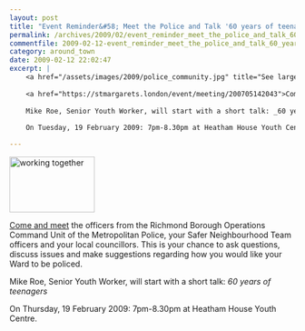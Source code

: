 ```yaml
---
layout: post
title: "Event Reminder&#58; Meet the Police and Talk '60 years of teenagers'"
permalink: /archives/2009/02/event_reminder_meet_the_police_and_talk_60_years_o.html
commentfile: 2009-02-12-event_reminder_meet_the_police_and_talk_60_years_o
category: around_town
date: 2009-02-12 22:02:47
excerpt: |
    <a href="/assets/images/2009/police_community.jpg" title="See larger version of - working together"><img src="/assets/images/2009/police_community_thumb.jpg" width="150" height="98" alt="working together" class="photo right" /></a>
    
    <a href="https://stmargarets.london/event/meeting/200705142043">Come and meet</a> the officers from the Richmond Borough Operations Command Unit of the Metropolitan Police, your Safer Neighbourhood Team officers and your local councillors. This is your chance to ask questions, discuss issues and make suggestions regarding how you would like your Ward to be policed.
    
    Mike Roe, Senior Youth Worker, will start with a short talk: _60 years of teenagers_
    
    On Tuesday, 19 February 2009: 7pm-8.30pm at Heatham House Youth Centre.

---
```


<a href="/assets/images/2009/police_community.jpg" title="See larger version of - working together"><img src="/assets/images/2009/police_community_thumb.jpg" width="150" height="98" alt="working together" class="photo right" /></a>

[Come and meet](/event/meeting/200705142043) the officers from the Richmond Borough Operations Command Unit of the Metropolitan Police, your Safer Neighbourhood Team officers and your local councillors. This is your chance to ask questions, discuss issues and make suggestions regarding how you would like your Ward to be policed.

Mike Roe, Senior Youth Worker, will start with a short talk: *60 years of teenagers*

On Thursday, 19 February 2009: 7pm-8.30pm at Heatham House Youth Centre.
